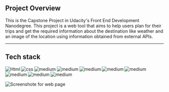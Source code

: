 ## Project Overview
This is the Capstone Project in Udacity's Front End Development Nanodegree.
This project is a web tool that aims to help users plan for their trips and get the required information about the destination 
like weather and an image of the location using information obtained from external APIs. 
_____________________________________________________________________________________________________________
## Tech stack

<img align="left" alt="Html" src="https://img.shields.io/badge/HTML5-E34F26?style=for-the-badge&logo=html5&logoColor=white"/>
<img align="left" alt="css" src="https://img.shields.io/badge/CSS3-1572B6?style=for-the-badge&logo=css3&logoColor=white"/>
<img align="left" alt="medium" src="https://img.shields.io/badge/Sass-CC6699?style=for-the-badge&logo=sass&logoColor=white" />  
<img align="left" alt="medium" src="https://img.shields.io/badge/JavaScript-F7DF1E?style=for-the-badge&logo=javascript&logoColor=black" />  
<img  alt="medium" src="https://img.shields.io/badge/Express.js-000000?style=for-the-badge&logo=express&logoColor=white" />
<img align="left" alt="medium" src="https://img.shields.io/badge/npm-CB3837?style=for-the-badge&logo=npm&logoColor=white" />  
<img align="left" alt="medium" src="https://img.shields.io/badge/Jest-C21325?style=for-the-badge&logo=jest&logoColor=white" />  
<img align="left" alt="medium" src="https://img.shields.io/badge/Git-F05032?style=for-the-badge&logo=git&logoColor=white" />  
<img align="left" alt="medium" src="https://img.shields.io/badge/Webpack-8DD6F9?style=for-the-badge&logo=webpack&logoColor=white" />  
<img  alt="medium" src="https://img.shields.io/badge/Heroku-430098?style=for-the-badge&logo=heroku&logoColor=white" />  


![Screenshote for web page](Project_Review.jpg) 

